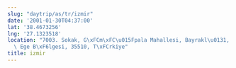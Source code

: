 ```yaml
---
slug: "daytrip/as/tr/izmir"
date: '2001-01-30T04:37:00'
lat: '38.4673256'
lng: '27.1323518'
location: "7003. Sokak, G\xFCm\xFC\u015Fpala Mahallesi, Bayrakl\u0131, \u0130zmir,\
  \ Ege B\xF6lgesi, 35510, T\xFCrkiye"
title: izmir
---
```



